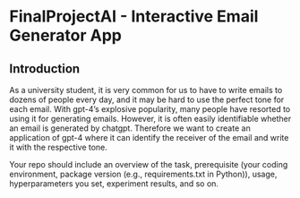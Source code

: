 # FinalProjectAI - Interactive Email Generator App
## Introduction
As a university student, it is very common for us to have to write emails to dozens of people every day, and it may be hard to use the perfect tone for each email. With gpt-4’s explosive popularity, many people have resorted to using it for generating emails. However, it is often easily identifiable whether an email is generated by chatgpt. Therefore we want to create an application of gpt-4 where it can identify the receiver of the email and write it with the respective tone.


Your repo should include an overview of the task, prerequisite (your coding environment, package version (e.g., requirements.txt in Python)), usage, hyperparameters you set, experiment results, and so on.
